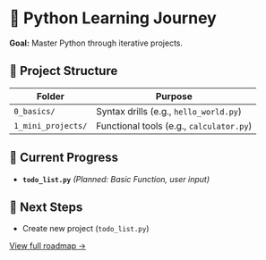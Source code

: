 # 🚀 Python Learning Journey  
**Goal:** Master Python through iterative projects.  

## 📂 Project Structure  
| Folder           | Purpose                     |  
|------------------|-----------------------------|  
| `0_basics/`      | Syntax drills (e.g., `hello_world.py`) |  
| `1_mini_projects/` | Functional tools (e.g., `calculator.py`) |  

## 🔧 Current Progress  
- **`todo_list.py`**
*(Planned: Basic Function, user input)*

## 🎯 Next Steps  
- Create new project (`todo_list.py`)

[View full roadmap →](/ROADMAP.md)  